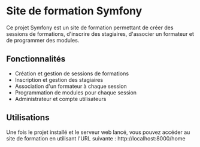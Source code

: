 # Site de formation Symfony

Ce projet Symfony est un site de formation permettant de créer des sessions de formations, d'inscrire des stagiaires, d'associer un formateur et de programmer des modules.


## Fonctionnalités

- Création et gestion de sessions de formations
- Inscription et gestion des stagiaires
- Association d'un formateur à chaque session
- Programmation de modules pour chaque session
- Administrateur et compte utilisateurs

## Utilisations 

Une fois le projet installé et le serveur web lancé, vous pouvez accéder au site de formation en utilisant l'URL suivante : http://localhost:8000/home

